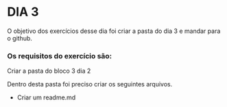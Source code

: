 # DIA 3

O objetivo dos exercícios desse dia foi criar a pasta do dia 3 e mandar para o github.

### Os requisitos do exercício são:

 Criar a pasta do bloco 3 dia 2
 
 Dentro desta pasta foi preciso criar os seguintes arquivos.

  * Criar um readme.md